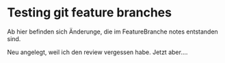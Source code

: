 # Testing git feature branches

Ab hier befinden sich Änderunge, die im FeatureBranche notes entstanden sind.

Neu angelegt, weil ich den review vergessen habe. Jetzt aber....
